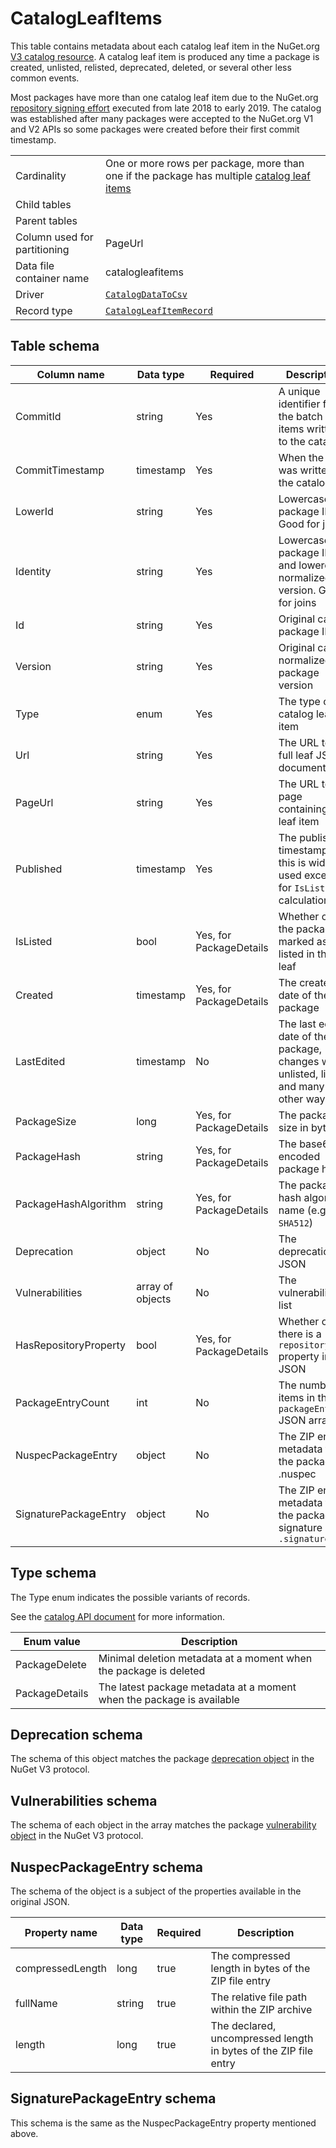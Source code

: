 # CatalogLeafItems

This table contains metadata about each catalog leaf item in the NuGet.org [V3 catalog resource](https://docs.microsoft.com/en-us/nuget/api/catalog-resource).
A catalog leaf item is produced any time a package is created, unlisted, relisted, deprecated, deleted, or several other less common events.

Most packages have more than one catalog leaf item due to the NuGet.org
[repository signing effort](https://devblogs.microsoft.com/nuget/introducing-repository-signatures/) executed from late
2018 to early 2019. The catalog was established after many packages were accepted to the NuGet.org V1 and V2 APIs so
some packages were created before their first commit timestamp.

|                              |                                                                                                                                                                                         |
| ---------------------------- | --------------------------------------------------------------------------------------------------------------------------------------------------------------------------------------- |
| Cardinality                  | One or more rows per package, more than one if the package has multiple [catalog leaf items](https://docs.microsoft.com/en-us/nuget/api/catalog-resource#catalog-item-object-in-a-page) |
| Child tables                 |                                                                                                                                                                                         |
| Parent tables                |                                                                                                                                                                                         |
| Column used for partitioning | PageUrl                                                                                                                                                                                 |
| Data file container name     | catalogleafitems                                                                                                                                                                        |
| Driver                       | [`CatalogDataToCsv`](../drivers/CatalogDataToCsv.md)                                                                                                                                    |
| Record type                  | [`CatalogLeafItemRecord`](../../src/Worker.Logic/Drivers/CatalogDataToCsv/CatalogLeafItemRecord.cs)                                                                                     |

## Table schema

| Column name           | Data type        | Required                | Description                                                                             |
| --------------------- | ---------------- | ----------------------- | --------------------------------------------------------------------------------------- |
| CommitId              | string           | Yes                     | A unique identifier for the batch of items written to the catalog                       |
| CommitTimestamp       | timestamp        | Yes                     | When the item was written to the catalog                                                |
| LowerId               | string           | Yes                     | Lowercase package ID. Good for joins                                                    |
| Identity              | string           | Yes                     | Lowercase package ID and lowercase, normalized version. Good for joins                  |
| Id                    | string           | Yes                     | Original case package ID                                                                |
| Version               | string           | Yes                     | Original case, normalized package version                                               |
| Type                  | enum             | Yes                     | The type of catalog leaf item                                                           |
| Url                   | string           | Yes                     | The URL to the full leaf JSON document                                                  |
| PageUrl               | string           | Yes                     | The URL to the page containing the leaf item                                            |
| Published             | timestamp        | Yes                     | The published timestamp, this is widely used except for `IsListed` calculation          |
| IsListed              | bool             | Yes, for PackageDetails | Whether or not the package is marked as listed in this leaf                             |
| Created               | timestamp        | Yes, for PackageDetails | The created date of the package                                                         |
| LastEdited            | timestamp        | No                      | The last edited date of the package, changes with unlisted, listed, and many other ways |
| PackageSize           | long             | Yes, for PackageDetails | The package size in bytes                                                               |
| PackageHash           | string           | Yes, for PackageDetails | The base64 encoded package hash                                                         |
| PackageHashAlgorithm  | string           | Yes, for PackageDetails | The package hash algorithm name (e.g. `SHA512`)                                         |
| Deprecation           | object           | No                      | The deprecation JSON                                                                    |
| Vulnerabilities       | array of objects | No                      | The vulnerabilities list                                                                |
| HasRepositoryProperty | bool             | Yes, for PackageDetails | Whether or not there is a `repository` property in the JSON                             |
| PackageEntryCount     | int              | No                      | The number of items in the `packageEntries` JSON array                                  |
| NuspecPackageEntry    | object           | No                      | The ZIP entry metadata for the package .nuspec                                          |
| SignaturePackageEntry | object           | No                      | The ZIP entry metadata for the package signature `.signature.p7s`                       |

## Type schema

The Type enum indicates the possible variants of records.

See the [catalog API document](https://docs.microsoft.com/en-us/nuget/api/catalog-resource#item-types) for more information.

| Enum value     | Description                                                           |
| -------------- | --------------------------------------------------------------------- |
| PackageDelete  | Minimal deletion metadata at a moment when the package is deleted     |
| PackageDetails | The latest package metadata at a moment when the package is available |

## Deprecation schema

The schema of this object matches the package [deprecation object](https://learn.microsoft.com/en-us/nuget/api/registration-base-url-resource#package-deprecation) in the NuGet V3 protocol.

## Vulnerabilities schema

The schema of each object in the array matches the package [vulnerability object](https://learn.microsoft.com/en-us/nuget/api/registration-base-url-resource#vulnerabilities) in the NuGet V3 protocol.

## NuspecPackageEntry schema

The schema of the object is a subject of the properties available in the original JSON.

| Property name    | Data type | Required | Description                                                      |
| ---------------- | --------- | -------- | ---------------------------------------------------------------- |
| compressedLength | long      | true     | The compressed length in bytes of the ZIP file entry             |
| fullName         | string    | true     | The relative file path within the ZIP archive                    |
| length           | long      | true     | The declared, uncompressed length in bytes of the ZIP file entry |

## SignaturePackageEntry schema

This schema is the same as the NuspecPackageEntry property mentioned above.
